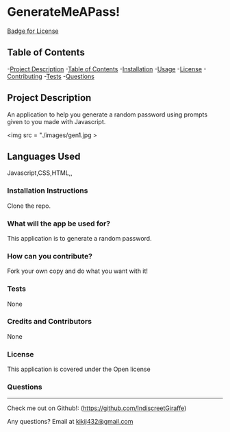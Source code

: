 # GenerateMeAPass!
[Badge for License](https://img.shields.io/badge/license-Open-informational)
  
  ## Table of Contents
  -[Project Description](#projectDescription)
  -[Table of Contents](#tableofContents)
  -[Installation](#installation)
  -[Usage](#usage)
  -[License](#license)
  -[Contributing](#contributing)
  -[Tests](#tests)
  -[Questions](#questions)


  ## Project Description 
  An application to help you generate a random password using prompts given to you made with Javascript.

  
  <img src = "./images/gen1.jpg >

  
 
  ## Languages Used 
  Javascript,CSS,HTML,,

  ### Installation Instructions
  Clone the repo.

  ### What will the app be used for? 
  This application is to generate a random password.

  ### How can you contribute?
  Fork your own copy and do what you want with it!

  ### Tests 
  None

  ### Credits and Contributors 
  None

  ### License
  This application is covered under the Open license
  

  ### Questions
  -------------------------------------------------------------------------------------------------------
  
  Check me out on Github!: (https://github.com/IndiscreetGiraffe) 
  
  Any questions? Email at kikij432@gmail.com
